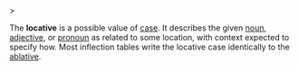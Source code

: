 <!-- markdownlint-disable MD041 -->>
The **locative** is a possible value of [case](casus.md). It describes the given [noun](nomen.md), [adjective](adiectivum.md), or [pronoun](pronomen.md) as related to some location, with context expected to specify how. Most inflection tables write the locative case identically to the [ablative](ablativus.md).
